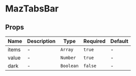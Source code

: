 # MazTabsBar

## Props

<!-- @vuese:MazTabsBar:props:start -->

| Name  | Description | Type      | Required | Default |
| ----- | ----------- | --------- | -------- | ------- |
| items | -           | `Array`   | `true`   | -       |
| value | -           | `Number`  | `true`   | -       |
| dark  | -           | `Boolean` | `false`  | -       |

<!-- @vuese:MazTabsBar:props:end -->
